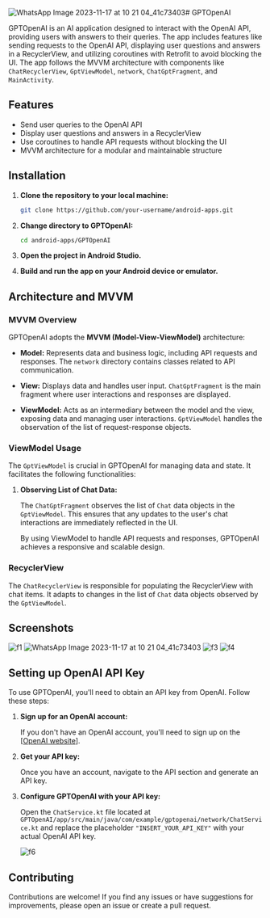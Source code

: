 ![WhatsApp Image 2023-11-17 at 10 21 04_41c73403](https://github.com/Bhavye2003Developer/android-apps/assets/110657263/950e1931-35c0-4c9a-a447-a81c9c7cad28)# GPTOpenAI

GPTOpenAI is an AI application designed to interact with the OpenAI API, providing users with answers to their queries. The app includes features like sending requests to the OpenAI API, displaying user questions and answers in a RecyclerView, and utilizing coroutines with Retrofit to avoid blocking the UI. The app follows the MVVM architecture with components like `ChatRecyclerView`, `GptViewModel`, `network`, `ChatGptFragment`, and `MainActivity`.

## Features

- Send user queries to the OpenAI API
- Display user questions and answers in a RecyclerView
- Use coroutines to handle API requests without blocking the UI
- MVVM architecture for a modular and maintainable structure

## Installation

1. **Clone the repository to your local machine:**

    ```bash
    git clone https://github.com/your-username/android-apps.git
    ```

2. **Change directory to GPTOpenAI:**

    ```bash
    cd android-apps/GPTOpenAI
    ```

3. **Open the project in Android Studio.**

4. **Build and run the app on your Android device or emulator.**

## Architecture and MVVM

### MVVM Overview

GPTOpenAI adopts the **MVVM (Model-View-ViewModel)** architecture:

- **Model:** Represents data and business logic, including API requests and responses. The `network` directory contains classes related to API communication.

- **View:** Displays data and handles user input. `ChatGptFragment` is the main fragment where user interactions and responses are displayed.

- **ViewModel:** Acts as an intermediary between the model and the view, exposing data and managing user interactions. `GptViewModel` handles the observation of the list of request-response objects.

### ViewModel Usage

The `GptViewModel` is crucial in GPTOpenAI for managing data and state. It facilitates the following functionalities:

1. **Observing List of Chat Data:**

   The `ChatGptFragment` observes the list of `Chat` data objects in the `GptViewModel`. This ensures that any updates to the user's chat interactions are immediately reflected in the UI.

   By using ViewModel to handle API requests and responses, GPTOpenAI achieves a responsive and scalable design.

### RecyclerView

The `ChatRecyclerView` is responsible for populating the RecyclerView with chat items. It adapts to changes in the list of `Chat` data objects observed by the `GptViewModel`.

## Screenshots
![f1](https://github.com/Bhavye2003Developer/android-apps/assets/110657263/ece862b9-411a-4a99-90e8-98cf1713deed)
![WhatsApp Image 2023-11-17 at 10 21 04_41c73403](https://github.com/Bhavye2003Developer/android-apps/assets/110657263/339265f5-fa02-4ab1-a693-b66cc637bbaf)
![f3](https://github.com/Bhavye2003Developer/android-apps/assets/110657263/7b97b406-f105-4059-9824-037d01e642c4)
![f4](https://github.com/Bhavye2003Developer/android-apps/assets/110657263/4ab3911a-30e3-4bee-baff-c3838ed9b8f3)


## Setting up OpenAI API Key

To use GPTOpenAI, you'll need to obtain an API key from OpenAI. Follow these steps:

1. **Sign up for an OpenAI account:**

   If you don't have an OpenAI account, you'll need to sign up on the [[OpenAI website](https://platform.openai.com/)].

2. **Get your API key:**

   Once you have an account, navigate to the API section and generate an API key.

3. **Configure GPTOpenAI with your API key:**

   Open the `ChatService.kt` file located at `GPTOpenAI/app/src/main/java/com/example/gptopenai/network/ChatService.kt` and replace the placeholder `"INSERT_YOUR_API_KEY"` with your actual OpenAI API key.

   ![f6](https://github.com/Bhavye2003Developer/android-apps/assets/110657263/88fd4725-f60c-47a0-a762-df3c99f41ba4)



## Contributing

Contributions are welcome! If you find any issues or have suggestions for improvements, please open an issue or create a pull request.

